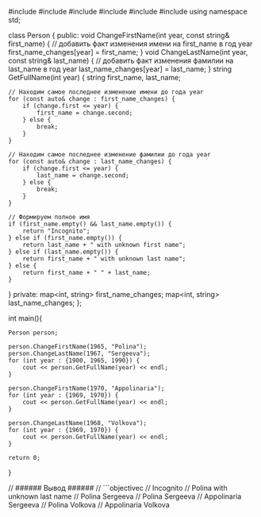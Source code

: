 #include <iostream>
#include <string>
#include <vector>
#include <algorithm>
#include <iomanip>
#include <map>
using namespace std;

class Person {
public:
  void ChangeFirstName(int year, const string& first_name) {
    // добавить факт изменения имени на first_name в год year
    first_name_changes[year] = first_name;
  }
  void ChangeLastName(int year, const string& last_name) {
    // добавить факт изменения фамилии на last_name в год year
    last_name_changes[year] = last_name;
  }
  string GetFullName(int year) {
    string first_name, last_name;
    
    // Находим самое последнее изменение имени до года year
    for (const auto& change : first_name_changes) {
        if (change.first <= year) {
            first_name = change.second;
        } else {
            break;
        }
    }
    
    // Находим самое последнее изменение фамилии до года year
    for (const auto& change : last_name_changes) {
        if (change.first <= year) {
            last_name = change.second;
        } else {
            break;
        }
    }
    
    // Формируем полное имя
    if (first_name.empty() && last_name.empty()) {
        return "Incognito";
    } else if (first_name.empty()) {
        return last_name + " with unknown first name";
    } else if (last_name.empty()) {
        return first_name + " with unknown last name";
    } else {
        return first_name + " " + last_name;
    }
}
private:
    map<int, string> first_name_changes;
    map<int, string> last_name_changes;
};

int main(){
    
    Person person;
    
    person.ChangeFirstName(1965, "Polina");
    person.ChangeLastName(1967, "Sergeeva");
    for (int year : {1900, 1965, 1990}) {
        cout << person.GetFullName(year) << endl;
    }
    
    person.ChangeFirstName(1970, "Appolinaria");
    for (int year : {1969, 1970}) {
        cout << person.GetFullName(year) << endl;
    }
    
    person.ChangeLastName(1968, "Volkova");
    for (int year : {1969, 1970}) {
        cout << person.GetFullName(year) << endl;
    }
    
    return 0;
}

// ###### Вывод ######
// ```objectivec
// Incognito
// Polina with unknown last name
// Polina Sergeeva
// Polina Sergeeva
// Appolinaria Sergeeva
// Polina Volkova
// Appolinaria Volkova